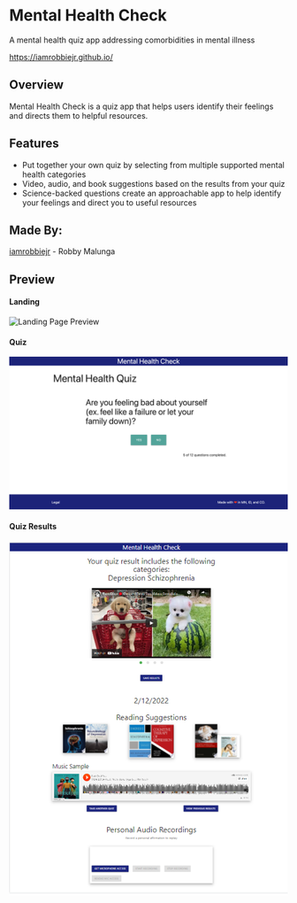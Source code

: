 # Mental Health Check

A mental health quiz app addressing comorbidities in mental illness

https://iamrobbiejr.github.io/

## Overview

Mental Health Check is a quiz app that helps users identify their feelings and directs them to helpful resources.

## Features

- Put together your own quiz by selecting from multiple supported mental health categories
- Video, audio, and book suggestions based on the results from your quiz
- Science-backed questions create an approachable app to help identify your feelings and direct you to useful resources

## Made By:
[iamrobbiejr](https://github.com/iamrobbiejr) - Robby Malunga    

## Preview

#### Landing

![Landing Page Preview](./assets/README-images/landing-preview.gif)

#### Quiz

![Quiz Page Preview](./assets/README-images/quiz-preview.png)

#### Quiz Results

![Quiz Results Preview](./assets/README-images/quiz-result-screen-shot.png)


